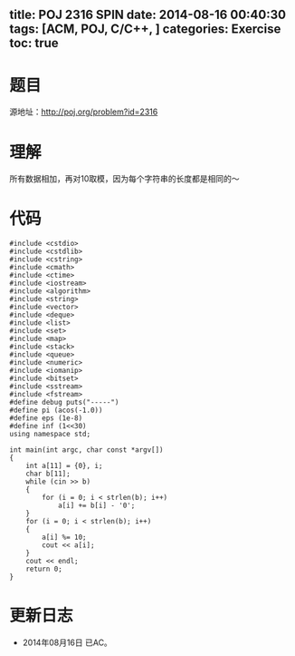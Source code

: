 title: POJ 2316 SPIN
date: 2014-08-16 00:40:30
tags: [ACM, POJ, C/C++, ]
categories: Exercise
toc: true
---
# 题目
源地址：http://poj.org/problem?id=2316

# 理解
所有数据相加，再对10取模，因为每个字符串的长度都是相同的～

<!-- more -->

# 代码
```
#include <cstdio>
#include <cstdlib>
#include <cstring>
#include <cmath>
#include <ctime>
#include <iostream>
#include <algorithm>
#include <string>
#include <vector>
#include <deque>
#include <list>
#include <set>
#include <map>
#include <stack>
#include <queue>
#include <numeric>
#include <iomanip>
#include <bitset>
#include <sstream>
#include <fstream>
#define debug puts("-----")
#define pi (acos(-1.0))
#define eps (1e-8)
#define inf (1<<30)
using namespace std;

int main(int argc, char const *argv[])
{
    int a[11] = {0}, i;
    char b[11];
    while (cin >> b)
    {
        for (i = 0; i < strlen(b); i++)
            a[i] += b[i] - '0';
    }
    for (i = 0; i < strlen(b); i++)
    {
        a[i] %= 10;
        cout << a[i];
    }
    cout << endl;
    return 0;
}
```

# 更新日志
- 2014年08月16日 已AC。